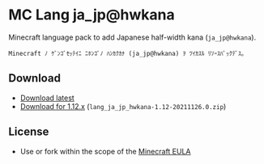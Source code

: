 # MC Lang ja_jp@hwkana

Minecraft language pack to add Japanese half-width kana (`ja_jp@hwkana`).

`Minecraft ﾉ ｹﾞﾝｺﾞｾｯﾃｲﾆ ﾆﾎﾝｺﾞﾉ ﾊﾝｶｸｶﾅ (ja_jp@hwkana) ｦ ﾂｲｶｽﾙ ﾘｿｰｽﾊﾟｯｸﾃﾞｽ｡`

## Download

- [Download latest](https://github.com/Iunius118/MCLangJaJpHWKana/releases/latest)
- [Download for 1.12.x](https://github.com/Iunius118/MCLangJaJpHWKana/releases/download/1.17-20211126.0/lang_ja_jp_hwkana-1.12-20211126.0.zip) (`lang_ja_jp_hwkana-1.12-20211126.0.zip`)

## License

- Use or fork within the scope of the [Minecraft EULA](https://account.mojang.com/documents/minecraft_eula)
